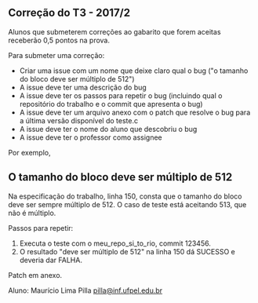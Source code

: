 ## Correção do T3 - 2017/2


Alunos que submeterem correções ao gabarito que forem aceitas receberão 0,5 pontos na prova.

Para submeter uma correção:

- Criar uma issue com um nome que deixe claro qual o bug ("o tamanho do bloco deve ser múltiplo de 512")
- A issue deve ter uma descrição do bug
- A issue deve ter os passos para repetir o bug (incluindo qual o repositório do trabalho e o commit que apresenta o bug)
- A issue deve ter um arquivo anexo com o patch que resolve o bug para a última versão disponível do teste.c
- A issue deve ter o nome do aluno que descobriu o bug
- A issue deve ter o professor como assignee

Por exemplo,


## O tamanho do bloco deve ser múltiplo de 512

Na especificação do trabalho, linha 150, consta que o tamanho do bloco deve ser sempre múltiplo de 512. O caso de teste está aceitando 513, que não é múltiplo.

Passos para repetir:

1. Executa o teste com o meu_repo_si_to_rio, commit 123456. 
2. O resultado "deve ser múltiplo de 512" na linha 150 dá SUCESSO e deveria dar FALHA.

Patch em anexo.

Aluno: Maurício Lima Pilla <pilla@inf.ufpel.edu.br>  
